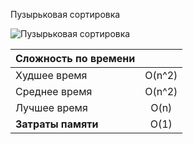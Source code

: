 Пузырьковая сортировка

![Пузырьковая сортировка](orig.gif)


| **Сложность по времени**       | |
| ------------- |:------------------:|
| Худшее время     |  O(n^2)   |
| Среднее время     | O(n^2)    |
| Лучшее время     |  O(n)   |
| **Затраты памяти** | O(1) |
